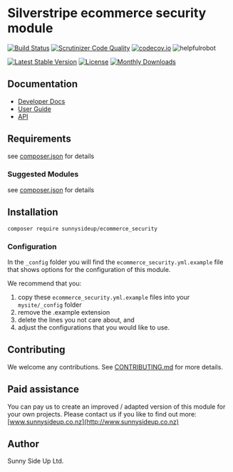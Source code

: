 # Silverstripe ecommerce security module
[![Build Status](https://travis-ci.org/sunnysideup/silverstripe-ecommerce_security.svg?branch=master)](https://travis-ci.org/sunnysideup/silverstripe-ecommerce_security)
[![Scrutinizer Code Quality](https://scrutinizer-ci.com/g/sunnysideup/silverstripe-ecommerce_security/badges/quality-score.png?b=master)](https://scrutinizer-ci.com/g/sunnysideup/silverstripe-ecommerce_security/?branch=master)
[![codecov.io](https://codecov.io/github/sunnysideup/silverstripe-ecommerce_security/coverage.svg?branch=master)](https://codecov.io/github/sunnysideup/silverstripe-ecommerce_security?branch=master)
![helpfulrobot](https://helpfulrobot.io/sunnysideup/ecommerce_security/badge)

[![Latest Stable Version](https://poser.pugx.org/sunnysideup/ecommerce_security/version)](https://packagist.org/packages/sunnysideup/ecommerce_security)
[![License](https://poser.pugx.org/sunnysideup/ecommerce_security/license)](https://packagist.org/packages/sunnysideup/ecommerce_security)
[![Monthly Downloads](https://poser.pugx.org/sunnysideup/ecommerce_security/d/monthly)](https://packagist.org/packages/sunnysideup/ecommerce_security)


## Documentation



 * [Developer Docs](docs/en/INDEX.md)
 * [User Guide](docs/en/userguide.md)
 * [API](http://ssmods.com/apis/ecommerce_security/docs/en/api/)

## Requirements



see [composer.json](composer.json) for details

### Suggested Modules



see [composer.json](composer.json) for details


## Installation


```
composer require sunnysideup/ecommerce_security
```

### Configuration



In the `_config` folder you will find the `ecommerce_security.yml.example`
file that shows options for the configuration of this module.

We recommend that you:

  1. copy these `ecommerce_security.yml.example` files into your
`mysite/_config` folder
  2. remove the .example extension
  3. delete the lines you not care about, and
  4. adjust the configurations that you would like to use.


## Contributing



We welcome any contributions. See [CONTRIBUTING.md](CONTRIBUTING.md) for more details.

## Paid assistance



You can pay us to create an improved / adapted version of this module for your own projects.  Please contact us if you like to find out more: [www.sunnysideup.co.nz](http://www.sunnysideup.co.nz)

## Author



Sunny Side Up Ltd.
